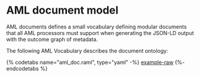 # AML document model

AML documents defines a small vocabulary defining modular documents that all AML processors must support when generating the JSON-LD output with the outcome graph of metadata.

The following AML Vocabulary describes the document ontology:

{% codetabs name="aml_doc.raml", type="yaml" -%}
[example-raw](https://raw.githubusercontent.com/aml-org/amf/master/vocabularies/vocabularies/aml_doc.raml)
{%- endcodetabs %}
